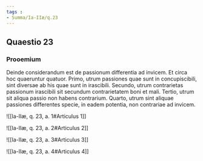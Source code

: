 ```yaml
---
tags : 
- Summa/Ia-IIæ/q.23
---
```


## Quaestio 23

### Prooemium

Deinde considerandum est de passionum differentia ad invicem. Et circa hoc quaeruntur quatuor. Primo, utrum passiones quae sunt in concupiscibili, sint diversae ab his quae sunt in irascibili. Secundo, utrum contrarietas passionum irascibili sit secundum contrarietatem boni et mali. Tertio, utrum sit aliqua passio non habens contrarium. Quarto, utrum sint aliquae passiones differentes specie, in eadem potentia, non contrariae ad invicem.

![[Ia-IIæ, q. 23, a. 1#Articulus 1]]

![[Ia-IIæ, q. 23, a. 2#Articulus 2]]

![[Ia-IIæ, q. 23, a. 3#Articulus 3]]

![[Ia-IIæ, q. 23, a. 4#Articulus 4]]

